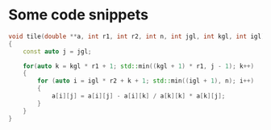 # Some code snippets```cppvoid tile(double **a, int r1, int r2, int n, int jgl, int kgl, int igl){	const auto j = jgl;	for(auto k = kgl * r1 + 1; std::min((kgl + 1) * r1, j - 1); k++)	{		for (auto i = igl * r2 + k + 1; std::min((igl + 1), n); i++)		{			a[i][j] = a[i][j] - a[i][k] / a[k][k] * a[k][j];		}	}}```